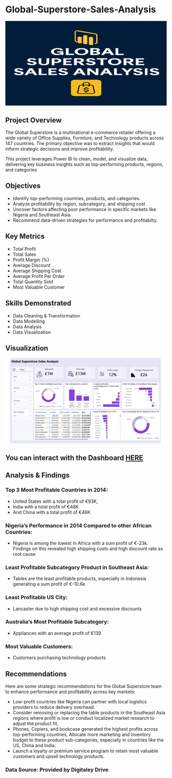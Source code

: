 # Global-Superstore-Sales-Analysis

![](Cover_image.png)

## Project Overview
The Global Superstore is a multinational e-commerce retailer offering a wide variety of Office Supplies, Furniture, and Technology products across 147 countries. The primary objective was to extract insights that would inform strategic decisions and improve profitability.

This project leverages Power BI to clean, model, and visualize data,  delivering key business insights such as top-performing products, regions, and categories

## Objectives
- Identify top-performing countries, products, and categories.
- Analyze profitability by region, subcategory, and shipping cost
- Uncover factors affecting poor performance in specific markets like Nigeria and Southeast Asia.
- Recommend data-driven strategies for performance and profitabilty.

## Key Metrics
  
-  Total Profit
-  Total Sales
-  Profit Margin (%)
-  Average Discount
-  Average Shipping Cost
-  Average Profit Per Order
-  Total Quantity Sold
-  Most Valuable Customer

## Skills Demonstrated
  
- Data Cleaning & Transformation
- Data Modelling
- Data Analysis
- Data Visualization

## Visualization

![](Dashboard.png)

## You can interact with the Dashboard [HERE](https://app.powerbi.com/groups/me/reports/166998cd-2124-41f1-b3a8-3387e4f98234/8b842dc3b72bfcff0c01?experience=power-bi)

## Analysis & Findings

### Top 3 Most Profitable Countries in 2014:

- United States with a total profit of €93K,
- India with a total profit of €48K
- And China with a total profit of €46K

### Nigeria’s Performance in 2014 Compared to other African Countries:

- Nigeria is among the lowest in Africa with a sum profit of €-23k. Findings on this revealed high shipping costs and high discount rate as root cause

### Least Profitable Subcategory Product in Southeast Asia: 

- Tables are the least profitable products, especially in Indonesia generating a sum profit of €-10.6k

### Least Profitable US City: 

- Lancaster due to high shipping cost and excessive discounts

### Australia’s Most Profitable Subcategory: 

- Appliances with an average profit of €139

### Most Valuable Customers: 

- Customers purchasing technology products


## Recommendations
Here are some strategic recommendations for the Global Superstore team to enhance performance and profitability across key markets:

- Low-profit countries like Nigeria can partner with local logistics providers to reduce delivery overhead.
- Consider removing or replacing the table products in the Southeast Asia regions where profit is low or conduct localized market research to adjust the product fit.
- Phones, Copiers, and bookcase generated the highest profits across top-performing countries, Allocate more marketing and inventory budget to these product sub-categories, especially in countries like the US, China and India.
- Launch a loyalty or premium service program to retain most valuable customers and upsell technology products.

### Data Source: Provided by Digitaley Drive







